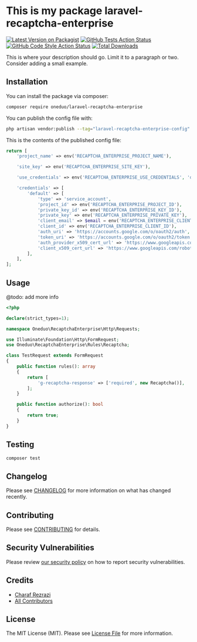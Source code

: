 # This is my package laravel-recaptcha-enterprise

[![Latest Version on Packagist](https://img.shields.io/packagist/v/oneduo/laravel-recaptcha-enterprise.svg?style=flat-square)](https://packagist.org/packages/oneduo/laravel-recaptcha-enterprise)
[![GitHub Tests Action Status](https://img.shields.io/github/actions/workflow/status/oneduo/laravel-recaptcha-enterprise/run-tests.yml?branch=main&label=tests&style=flat-square)](https://github.com/oneduo/laravel-recaptcha-enterprise/actions?query=workflow%3Arun-tests+branch%3Amain)
[![GitHub Code Style Action Status](https://img.shields.io/github/actions/workflow/status/oneduo/laravel-recaptcha-enterprise/fix-php-code-style-issues.yml?branch=main&label=code%20style&style=flat-square)](https://github.com/oneduo/laravel-recaptcha-enterprise/actions?query=workflow%3A"Fix+PHP+code+style+issues"+branch%3Amain)
[![Total Downloads](https://img.shields.io/packagist/dt/oneduo/laravel-recaptcha-enterprise.svg?style=flat-square)](https://packagist.org/packages/oneduo/laravel-recaptcha-enterprise)

This is where your description should go. Limit it to a paragraph or two. Consider adding a small example.

## Installation

You can install the package via composer:

```bash
composer require oneduo/laravel-recaptcha-enterprise
```

You can publish the config file with:

```bash
php artisan vendor:publish --tag="laravel-recaptcha-enterprise-config"
```

This is the contents of the published config file:

```php
return [
    'project_name' => env('RECAPTCHA_ENTERPRISE_PROJECT_NAME'),

    'site_key' => env('RECAPTCHA_ENTERPRISE_SITE_KEY'),

    'use_credentials' => env('RECAPTCHA_ENTERPRISE_USE_CREDENTIALS', 'default'),

    'credentials' => [
        'default' => [
            'type' => 'service_account',
            'project_id' => env('RECAPTCHA_ENTERPRISE_PROJECT_ID'),
            'private_key_id' => env('RECAPTCHA_ENTERPRISE_KEY_ID'),
            'private_key' => env('RECAPTCHA_ENTERPRISE_PRIVATE_KEY'),
            'client_email' => $email = env('RECAPTCHA_ENTERPRISE_CLIENT_EMAIL'),
            'client_id' => env('RECAPTCHA_ENTERPRISE_CLIENT_ID'),
            'auth_uri' => 'https://accounts.google.com/o/oauth2/auth',
            'token_uri' => 'https://accounts.google.com/o/oauth2/token',
            'auth_provider_x509_cert_url' => 'https://www.googleapis.com/oauth2/v1/certs',
            'client_x509_cert_url' => 'https://www.googleapis.com/robot/v1/metadata/x509/' . $email,
        ],
    ],
];
```

## Usage

@todo: add more info

```php
<?php

declare(strict_types=1);

namespace Oneduo\RecaptchaEnterprise\Http\Requests;

use Illuminate\Foundation\Http\FormRequest;
use Oneduo\RecaptchaEnterprise\Rules\Recaptcha;

class TestRequest extends FormRequest
{
    public function rules(): array
    {
        return [
            'g-recaptcha-response' => ['required', new Recaptcha()],
        ];
    }

    public function authorize(): bool
    {
        return true;
    }
}

```

## Testing

```bash
composer test
```

## Changelog

Please see [CHANGELOG](CHANGELOG.md) for more information on what has changed recently.

## Contributing

Please see [CONTRIBUTING](CONTRIBUTING.md) for details.

## Security Vulnerabilities

Please review [our security policy](../../security/policy) on how to report security vulnerabilities.

## Credits

- [Charaf Rezrazi](https://github.com/oneduo)
- [All Contributors](../../contributors)

## License

The MIT License (MIT). Please see [License File](LICENSE.md) for more information.
